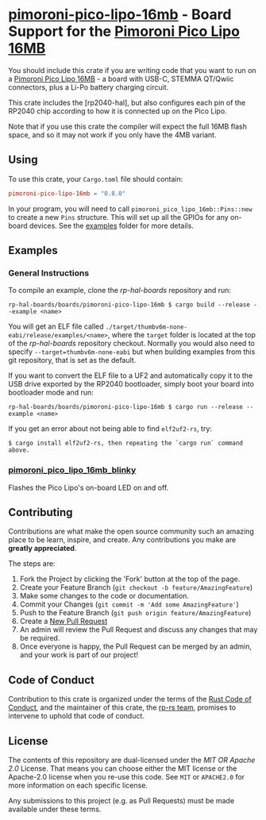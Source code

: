 # [pimoroni-pico-lipo-16mb] - Board Support for the [Pimoroni Pico Lipo 16MB]

You should include this crate if you are writing code that you want to run on
a [Pimoroni Pico Lipo 16MB] - a board with USB-C, STEMMA QT/Qwiic connectors,
plus a Li-Po battery charging circuit.

This crate includes the [rp2040-hal], but also configures each pin of the
RP2040 chip according to how it is connected up on the Pico Lipo.

Note that if you use this crate the compiler will expect the full 16MB flash
space, and so it may not work if you only have the 4MB variant. 

[Pimoroni Pico Lipo 16MB]: https://shop.pimoroni.com/products/pimoroni-pico-lipo?variant=39335427080275
[pimoroni-pico-lipo-16mb]: https://github.com/rp-rs/rp-hal-boards/tree/main/boards/pimoroni-pico-lipo-16mb

## Using

To use this crate, your `Cargo.toml` file should contain:

```toml
pimoroni-pico-lipo-16mb = "0.8.0"
```

In your program, you will need to call `pimoroni_pico_lipo_16mb::Pins::new` to create
a new `Pins` structure. This will set up all the GPIOs for any on-board
devices. See the [examples](./examples) folder for more details.

## Examples

### General Instructions

To compile an example, clone the _rp-hal-boards_ repository and run:

```console
rp-hal-boards/boards/pimoroni-pico-lipo-16mb $ cargo build --release --example <name>
```

You will get an ELF file called
`./target/thumbv6m-none-eabi/release/examples/<name>`, where the `target`
folder is located at the top of the _rp-hal-boards_ repository checkout. Normally
you would also need to specify `--target=thumbv6m-none-eabi` but when
building examples from this git repository, that is set as the default.

If you want to convert the ELF file to a UF2 and automatically copy it to the
USB drive exported by the RP2040 bootloader, simply boot your board into
bootloader mode and run:

```console
rp-hal-boards/boards/pimoroni-pico-lipo-16mb $ cargo run --release --example <name>
```

If you get an error about not being able to find `elf2uf2-rs`, try:

```console
$ cargo install elf2uf2-rs, then repeating the `cargo run` command above.
```

### [pimoroni_pico_lipo_16mb_blinky](./examples/pimoroni_pico_lipo_16mb_blinky.rs)

Flashes the Pico Lipo's on-board LED on and off.

## Contributing

Contributions are what make the open source community such an amazing place to
be learn, inspire, and create. Any contributions you make are **greatly
appreciated**.

The steps are:

1. Fork the Project by clicking the 'Fork' button at the top of the page.
2. Create your Feature Branch (`git checkout -b feature/AmazingFeature`)
3. Make some changes to the code or documentation.
4. Commit your Changes (`git commit -m 'Add some AmazingFeature'`)
5. Push to the Feature Branch (`git push origin feature/AmazingFeature`)
6. Create a [New Pull Request](https://github.com/rp-rs/rp-hal-boards/pulls)
7. An admin will review the Pull Request and discuss any changes that may be required.
8. Once everyone is happy, the Pull Request can be merged by an admin, and your work is part of our project!

## Code of Conduct

Contribution to this crate is organized under the terms of the [Rust Code of
Conduct][CoC], and the maintainer of this crate, the [rp-rs team], promises
to intervene to uphold that code of conduct.

[CoC]: CODE_OF_CONDUCT.md
[rp-rs team]: https://github.com/orgs/rp-rs/teams/rp-rs

## License

The contents of this repository are dual-licensed under the _MIT OR Apache
2.0_ License. That means you can choose either the MIT license or the
Apache-2.0 license when you re-use this code. See `MIT` or `APACHE2.0` for more
information on each specific license.

Any submissions to this project (e.g. as Pull Requests) must be made available
under these terms.

